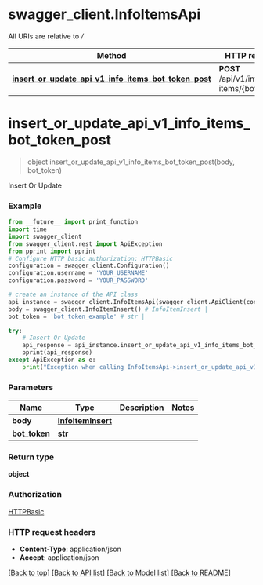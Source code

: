# swagger_client.InfoItemsApi

All URIs are relative to */*

Method | HTTP request | Description
------------- | ------------- | -------------
[**insert_or_update_api_v1_info_items_bot_token_post**](InfoItemsApi.md#insert_or_update_api_v1_info_items_bot_token_post) | **POST** /api/v1/info-items/{bot_token} | Insert Or Update

# **insert_or_update_api_v1_info_items_bot_token_post**
> object insert_or_update_api_v1_info_items_bot_token_post(body, bot_token)

Insert Or Update

### Example
```python
from __future__ import print_function
import time
import swagger_client
from swagger_client.rest import ApiException
from pprint import pprint
# Configure HTTP basic authorization: HTTPBasic
configuration = swagger_client.Configuration()
configuration.username = 'YOUR_USERNAME'
configuration.password = 'YOUR_PASSWORD'

# create an instance of the API class
api_instance = swagger_client.InfoItemsApi(swagger_client.ApiClient(configuration))
body = swagger_client.InfoItemInsert() # InfoItemInsert | 
bot_token = 'bot_token_example' # str | 

try:
    # Insert Or Update
    api_response = api_instance.insert_or_update_api_v1_info_items_bot_token_post(body, bot_token)
    pprint(api_response)
except ApiException as e:
    print("Exception when calling InfoItemsApi->insert_or_update_api_v1_info_items_bot_token_post: %s\n" % e)
```

### Parameters

Name | Type | Description  | Notes
------------- | ------------- | ------------- | -------------
 **body** | [**InfoItemInsert**](InfoItemInsert.md)|  | 
 **bot_token** | **str**|  | 

### Return type

**object**

### Authorization

[HTTPBasic](../README.md#HTTPBasic)

### HTTP request headers

 - **Content-Type**: application/json
 - **Accept**: application/json

[[Back to top]](#) [[Back to API list]](../README.md#documentation-for-api-endpoints) [[Back to Model list]](../README.md#documentation-for-models) [[Back to README]](../README.md)

